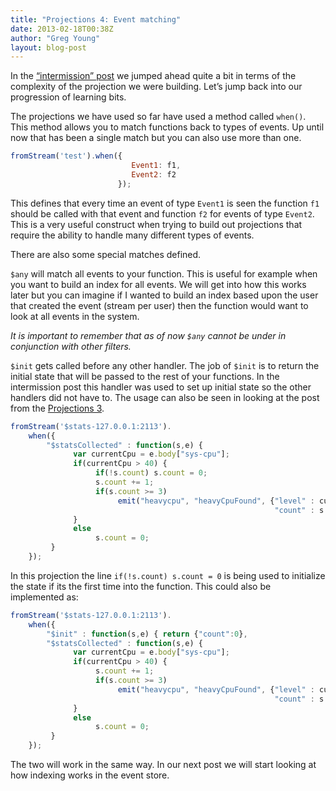 ```yaml
---
title: "Projections 4: Event matching"
date: 2013-02-18T00:38Z
author: "Greg Young"
layout: blog-post
---
```


In the [“intermission” post](/blog/20130217/projections-intermission) we jumped ahead quite a bit in terms of the complexity of the projection we were building. Let’s jump back into our progression of learning bits.

The projections we have used so far have used a method called `when()`. This method allows you to match functions back to types of events. Up until now that has been a single match but you can also use more than one.

```javascript
fromStream('test').when({
                           Event1: f1,
                           Event2: f2
                        });
```

This defines that every time an event of type `Event1` is seen the function `f1` should be called with that event and function `f2` for events of type `Event2`. This is a very useful construct when trying to build out projections that require the ability to handle many different types of events.

There are also some special matches defined.

`$any` will match all events to your function. This is useful for example when you want to build an index for all events. We will get into how this works later but you can imagine if I wanted to build an index based upon the user that created the event (stream per user) then the function would want to look at all events in the system.

*It is important to remember that as of now `$any` cannot be under in conjunction with other filters.*

`$init` gets called before any other handler. The job of `$init` is to return the initial state that will be passed to the rest of your functions. In the intermission post this handler was used to set up initial state so the other handlers did not have to. The usage can also be seen in looking at the post from the [Projections 3](/blog/20130215/projections-3-using-state).

```javascript
fromStream('$stats-127.0.0.1:2113').
    when({
        "$statsCollected" : function(s,e) {
              var currentCpu = e.body["sys-cpu"];
              if(currentCpu > 40) {
                   if(!s.count) s.count = 0;
                   s.count += 1;
                   if(s.count >= 3)
                        emit("heavycpu", "heavyCpuFound", {"level" : currentCpu,
                                                           "count" : s.count});
              }
              else
                   s.count = 0;
         }
    });
```

In this projection the line `if(!s.count) s.count = 0` is being used to initialize the state if its the first time into the function. This could also be implemented as:

```javascript
fromStream('$stats-127.0.0.1:2113').
    when({
        "$init" : function(s,e) { return {"count":0},
        "$statsCollected" : function(s,e) {
              var currentCpu = e.body["sys-cpu"];
              if(currentCpu > 40) {
                   s.count += 1;
                   if(s.count >= 3)
                        emit("heavycpu", "heavyCpuFound", {"level" : currentCpu,
                                                           "count" : s.count});
              }
              else
                   s.count = 0;
         }
    });
```

The two will work in the same way. In our next post we will start looking at how indexing works in the event store.